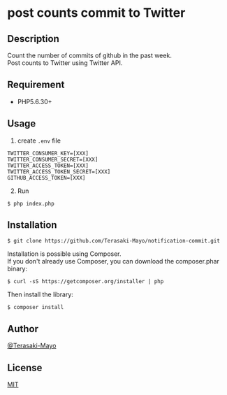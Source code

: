 # post counts commit to Twitter

## Description
Count the number of commits of github in the past week.  
Post counts to Twitter using Twitter API.


## Requirement

- PHP5.6.30+

## Usage

1. create  `.env`  file
```
TWITTER_CONSUMER_KEY=[XXX]
TWITTER_CONSUMER_SECRET=[XXX]
TWITTER_ACCESS_TOKEN=[XXX]
TWITTER_ACCESS_TOKEN_SECRET=[XXX]
GITHUB_ACCESS_TOKEN=[XXX]
```
2. Run
```
$ php index.php
```

## Installation

    $ git clone https://github.com/Terasaki-Mayo/notification-commit.git  
    

Installation is possible using Composer.  
If you don't already use Composer, you can download the composer.phar binary:

```
$ curl -sS https://getcomposer.org/installer | php
```
Then install the library:  
```
$ composer install
```
  
## Author

[@Terasaki-Mayo](https://github.com/Terasaki-Mayo)

## License
[MIT](http://b4b4r07.mit-license.org)
